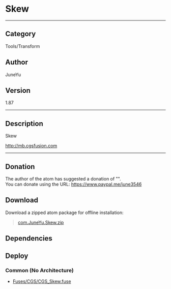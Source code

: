 # Skew
___

## Category
Tools/Transform

## Author
JuneYu

## Version
1.87

___

## Description
<p>Skew</p>
<p><a href="http://mb.cgsfusion.com">http://mb.cgsfusion.com</a></p>

___

## Donation
The author of the atom has suggested a donation of "".  
You can donate using the URL: <a href="https://www.paypal.me/june3546">https://www.paypal.me/june3546</a>
## Download

Download a zipped atom package for offline installation:
> [com.JuneYu.Skew.zip](https://gitlab.com/WeSuckLess/Reactor/-/archive/master/Reactor-master.zip?path=Atoms/com.JuneYu.Skew)  

## Dependencies

## Deploy

### Common (No Architecture)

<ul>
<li><a href="https://gitlab.com/WeSuckLess/Reactor/-/blob/master/Atoms/com.JuneYu.Skew/Fuses/CGS/CGS_Skew.fuse?ref_type=heads">Fuses/CGS/CGS_Skew.fuse</a></li>
</ul>
